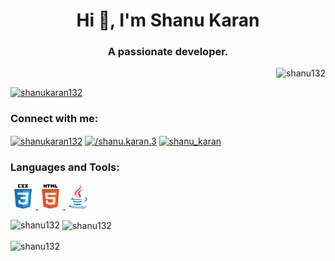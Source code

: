 <h1 align="center">Hi 👋, I'm Shanu Karan</h1>
<h3 align="center">A passionate developer.</h3>

<p align="right" display="float"> <img src="https://raw.githubusercontent.com/codePerfectPlus/codeperfectplus/master/assets/img/programmer.gif" alt="shanu132" /> </p>

<p align="left"> <a href="https://twitter.com/shanukaran132" target="blank"><img src="https://img.shields.io/twitter/follow/shanukaran132?logo=twitter&style=for-the-badge" alt="shanukaran132" /></a> </p>

<h3 align="left">Connect with me:</h3>
<p align="left">
<a href="https://twitter.com/shanukaran132" target="blank"><img align="center" src="https://raw.githubusercontent.com/rahuldkjain/github-profile-readme-generator/master/src/images/icons/Social/twitter.svg" alt="shanukaran132" height="30" width="40" /></a>
<a href="https://fb.com//shanu.karan.3" target="blank"><img align="center" src="https://raw.githubusercontent.com/rahuldkjain/github-profile-readme-generator/master/src/images/icons/Social/facebook.svg" alt="/shanu.karan.3" height="30" width="40" /></a>
<a href="https://instagram.com/shanu_karan" target="blank"><img align="center" src="https://raw.githubusercontent.com/rahuldkjain/github-profile-readme-generator/master/src/images/icons/Social/instagram.svg" alt="shanu_karan" height="30" width="40" /></a>
</p>

<h3 align="left">Languages and Tools:</h3>
<p align="left"> <a href="https://www.w3schools.com/css/" target="_blank" rel="noreferrer"> <img src="https://raw.githubusercontent.com/devicons/devicon/master/icons/css3/css3-original-wordmark.svg" alt="css3" width="40" height="40"/> </a> <a href="https://www.w3.org/html/" target="_blank" rel="noreferrer"> <img src="https://raw.githubusercontent.com/devicons/devicon/master/icons/html5/html5-original-wordmark.svg" alt="html5" width="40" height="40"/> </a> <a href="https://www.java.com" target="_blank" rel="noreferrer"> <img src="https://raw.githubusercontent.com/devicons/devicon/master/icons/java/java-original.svg" alt="java" width="40" height="40"/> </a> </p>

<p><img align="left" src="https://github-readme-stats.vercel.app/api/top-langs?username=shanu132&show_icons=true&locale=en&layout=compact" alt="shanu132" /></p>

<p>&nbsp;<img align="center" src="https://github-readme-stats.vercel.app/api?username=shanu132&show_icons=true&locale=en" alt="shanu132" /></p>

<p><img align="center" src="https://github-readme-streak-stats.herokuapp.com/?user=shanu132&" alt="shanu132" /></p>
